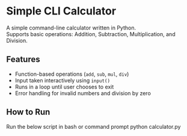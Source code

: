 # Simple CLI Calculator 

A simple command-line calculator written in Python.  
Supports basic operations: Addition, Subtraction, Multiplication, and Division.

## Features

- Function-based operations (`add`, `sub`, `mul`, `div`)
- Input taken interactively using `input()`
- Runs in a loop until user chooses to exit
- Error handling for invalid numbers and division by zero

## How to Run
Run the below script in bash or command prompt
python calculator.py
